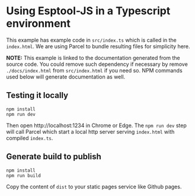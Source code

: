 # Using Esptool-JS in a Typescript environment

This example has example code in `src/index.ts` which is called in the `index.html`. We are using Parcel to bundle resulting files for simplicity here.

**NOTE:** This example is linked to the documentation generated from the source code. You could remove such dependency if necessary by remove `./docs/index.html` from `src/index.html` if you need so. NPM commands used below will generate documentation as well. 

## Testing it locally

```
npm install
npm run dev
```

Then open http://localhost:1234 in Chrome or Edge. The `npm run dev` step will call Parcel which start a local http server serving `index.html` with compiled `index.ts`.

## Generate build to publish

```
npm install
npm run build
```

Copy the content of `dist` to your static pages service like Github pages.